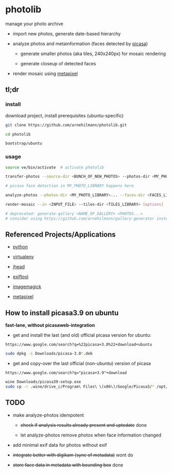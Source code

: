 # photolib

manage your photo archive

- import new photos, generate date-based hierarchy

- analyze photos and metainformation (faces detected by [picasa](http://picasa.google.com/))

    - generate smaller photos (aka tiles, 240x240px) for mosaic rendering

    - generate closeup of detected faces

- render mosaic using [metapixel](http://www.complang.tuwien.ac.at/schani/metapixel/)


## tl;dr

### install

download project, install prerequisites (ubuntu-specific)

```bash
git clone https://github.com/arnehilmann/photolib.git

cd photolib

bootstrap/ubuntu
```

### usage

```bash
source ve/bin/activate  # activate photolib

transfer-photos --source-dir <BUNCH_OF_NEW_PHOTOS> --photos-dir <MY_PHOTO_LIBRARY>

# picasa face detection in MY_PHOTO_LIBRARY happens here

analyze-photos --photos-dir <MY_PHOTO_LIBRARY>... --faces-dir <FACES_LIBRARY> --tiles-dir <TILES_LIBRARY>

render-mosaic --in <INPUT_FILE> --tiles-dir <TILES_LIBRARY> [options]

# deprecated: generate-gallery <NAME_OF_GALLERY> <PHOTOS...>
# consider using https://github.com/arnehilmann/gallery-generator instead
```


## Referenced Projects/Applications

- [python](http://www.python.org/)

- [virtualenv](http://www.virtualenv.org/en/latest/)

- [jhead](http://www.sentex.net/~mwandel/jhead/)

- [exiftool](http://www.sno.phy.queensu.ca/~phil/exiftool/)

- [imagemagick](http://www.imagemagick.org/)

- [metapixel](http://www.complang.tuwien.ac.at/schani/metapixel/)


## How to install picasa3.9 on ubuntu

**fast-lane, without picasaweb-integration**

* get and install the last (and old) official picasa version for ubuntu:

```google
https://www.google.com/search?q=%22picasa+3.0%22+download+ubuntu
```

```bash
sudo dpkg -i Downloads/picasa-3.0*.deb
```

* get and copy-over the last official (non-ubuntu) version of picasa

```google
https://www.google.com/search?q="picasa+3.9"+download
```

```bash
wine Downloads/picasa39-setup.exe
sudo cp -r .wine/drive_c/Program\ Files\ \(x86\)/Google/Picasa3/* /opt/google/picasa/3.0/wine/drive_c/Program\ Files/Google/Picasa3
```


## TODO

- make analyze-photos idempotent
 
  - ~~check if analysis results already present and uptodate~~ done

  - let analyze-photos remove photos when face information changed

- add minimal exif data for photos without exif

- ~~integrate better with digikam (sync of metadata)~~ wont do

- ~~store face data in metadata with bounding box~~ done
